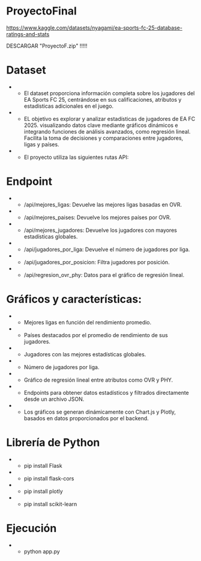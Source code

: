 # ProyectoFinal

https://www.kaggle.com/datasets/nyagami/ea-sports-fc-25-database-ratings-and-stats

DESCARGAR "ProyectoF.zip" !!!!!


# Dataset
- - El dataset proporciona información completa sobre los jugadores del EA Sports FC 25, centrándose en sus calificaciones, atributos y estadísticas adicionales en el juego.
- - EL objetivo es explorar y analizar estadísticas de jugadores de EA FC 2025. visualizando datos clave mediante gráficos dinámicos e integrando funciones de análisis avanzados, como regresión lineal. Facilita la toma de decisiones y comparaciones entre jugadores, ligas y países.

- - El proyecto utiliza las siguientes rutas API:

# Endpoint	                               
- - /api/mejores_ligas: Devuelve las mejores ligas basadas en OVR.
- - /api/mejores_paises: Devuelve los mejores países por OVR.
- - /api/mejores_jugadores: Devuelve los jugadores con mayores estadísticas globales.
- - /api/jugadores_por_liga: Devuelve el número de jugadores por liga.
- - /api/jugadores_por_posicion: Filtra jugadores por posición.
- - /api/regresion_ovr_phy: Datos para el gráfico de regresión lineal.

# Gráficos y características:

- - Mejores ligas en función del rendimiento promedio.
- - Países destacados por el promedio de rendimiento de sus jugadores.
- - Jugadores con las mejores estadísticas globales.
- - Número de jugadores por liga.
- - Gráfico de regresión lineal entre atributos como OVR y PHY.
- - Endpoints para obtener datos estadísticos y filtrados directamente desde un archivo JSON.
- - Los gráficos se generan dinámicamente con Chart.js y Plotly, basados en datos proporcionados por el backend.

# Librería de Python
- - pip install Flask
- - pip install flask-cors
- - pip install plotly
- - pip install scikit-learn

# Ejecución
- - python app.py
